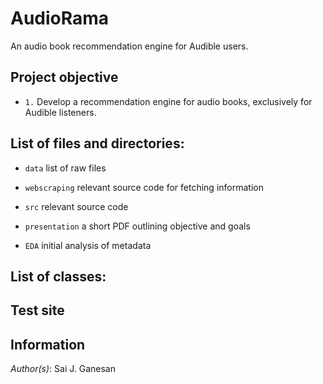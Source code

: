 # AudioRama
An audio book recommendation engine for Audible users.

## Project objective 
- `1.` Develop a recommendation engine for audio books, exclusively for Audible listeners.

## List of files and directories:
- `data` list of raw files

- `webscraping`  relevant source code for fetching information

- `src`  relevant source code

- `presentation`  a short PDF outlining objective and goals

- `EDA`  initial analysis of metadata

## List of classes:

## Test site


## Information

_Author(s)_: Sai J. Ganesan

